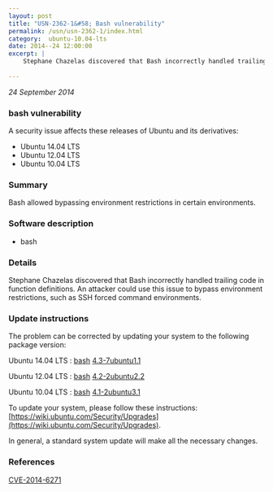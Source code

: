 ```yaml
---
layout: post
title: "USN-2362-1&#58; Bash vulnerability"
permalink: /usn/usn-2362-1/index.html
category:  ubuntu-10.04-lts
date: 2014--24 12:00:00
excerpt: |
    Stephane Chazelas discovered that Bash incorrectly handled trailing code in function definitions. An attacker could use this issue to bypass environment restrictions, such as SSH forced command environments. 
    
--- 
```

 
 

*24 September 2014*

### bash vulnerability

A security issue affects these releases of Ubuntu and its derivatives:

* Ubuntu 14.04 LTS
* Ubuntu 12.04 LTS
* Ubuntu 10.04 LTS

### Summary

Bash allowed bypassing environment restrictions in certain environments. 

### Software description

* bash 

### Details

Stephane Chazelas discovered that Bash incorrectly handled trailing code in function definitions. An attacker could use this issue to bypass environment restrictions, such as SSH forced command environments. 

### Update instructions

The problem can be corrected by updating your system to the following package version:

Ubuntu 14.04 LTS
 : [bash](https://launchpad.net/ubuntu/+source/bash) <span> [4.3-7ubuntu1.1](https://launchpad.net/ubuntu/+source/bash/4.3-7ubuntu1.1) </span> 

Ubuntu 12.04 LTS
 : [bash](https://launchpad.net/ubuntu/+source/bash) <span> [4.2-2ubuntu2.2](https://launchpad.net/ubuntu/+source/bash/4.2-2ubuntu2.2) </span> 

Ubuntu 10.04 LTS
 : [bash](https://launchpad.net/ubuntu/+source/bash) <span> [4.1-2ubuntu3.1](https://launchpad.net/ubuntu/+source/bash/4.1-2ubuntu3.1) </span> 

To update your system, please follow these instructions: [https://wiki.ubuntu.com/Security/Upgrades](https://wiki.ubuntu.com/Security/Upgrades).

In general, a standard system update will make all the necessary changes. 

### References

 
 [CVE-2014-6271](http://people.ubuntu.com/~ubuntu-security/cve/CVE-2014-6271)
 

